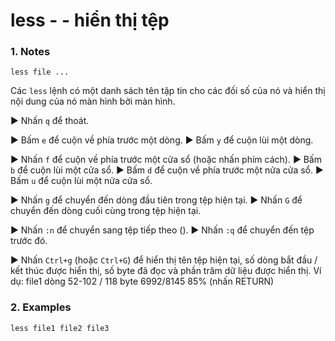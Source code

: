# less - - hiển thị tệp
### 1. Notes
```
less file ...
```
Các `less` lệnh có một danh sách tên tập tin cho các đối số của nó và hiển thị nội dung của nó màn hình bởi màn hình.

► Nhấn `q` để thoát.

► Bấm `e` để cuộn về phía trước một dòng.
► Bấm `y` để cuộn lùi một dòng.

► Nhấn `f` để cuộn về phía trước một cửa sổ (hoặc nhấn phím cách).
► Bấm `b` để cuộn lùi một cửa sổ.
► Bấm `d` để cuộn về phía trước một nửa cửa sổ.
► Bấm `u` để cuộn lùi một nửa cửa sổ.

► Nhấn `g` để chuyển đến dòng đầu tiên trong tệp hiện tại.
► Nhấn `G` để chuyển đến dòng cuối cùng trong tệp hiện tại.

► Nhấn `:n` để chuyển sang tệp tiếp theo ().
► Nhấn `:q` để chuyển đến tệp trước đó.

► Nhấn `Ctrl+g` (hoặc `Ctrl+G`) để hiển thị tên tệp hiện tại, số dòng bắt đầu / kết thúc được hiển thị, số byte đã đọc và phần trăm dữ liệu được hiển thị. Ví dụ: file1 dòng 52-102 / 118 byte 6992/8145 85% (nhấn RETURN)

### 2. Examples
```
less file1 file2 file3
```
